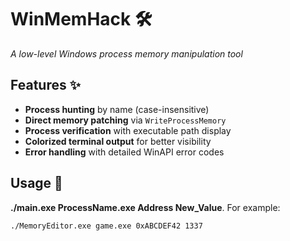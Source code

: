 # WinMemHack 🛠️  
*A low-level Windows process memory manipulation tool*

## Features ✨
- **Process hunting** by name (case-insensitive)
- **Direct memory patching** via `WriteProcessMemory`
- **Process verification** with executable path display
- **Colorized terminal output** for better visibility
- **Error handling** with detailed WinAPI error codes

## Usage 🚀
**./main.exe ProcessName.exe Address New_Value**. For example:
```bash
./MemoryEditor.exe game.exe 0xABCDEF42 1337
```
